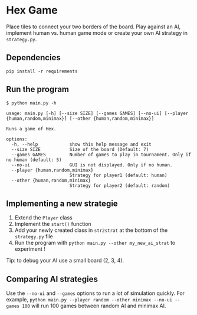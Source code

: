 # Hex Game

Place tiles to connect your two borders of the board. Play against an AI, implement human vs. human game mode or create your own AI strategy in `strategy.py`.

## Dependencies

`pip install -r requirements`


## Run the program

```
$ python main.py -h

usage: main.py [-h] [--size SIZE] [--games GAMES] [--no-ui] [--player {human,random,minimax}] [--other {human,random,minimax}]

Runs a game of Hex.

options:
  -h, --help            show this help message and exit
  --size SIZE           Size of the board (Default: 7)
  --games GAMES         Number of games to play in tournament. Only if no human (default: 5)
  --no-ui               GUI is not displayed. Only if no human.
  --player {human,random,minimax}
                        Strategy for player1 (default: human)
  --other {human,random,minimax}
                        Strategy for player2 (default: random)
```

## Implementing a new strategie

1. Extend the `Player` class
2. Implement the `start()` function
3. Add your newly created class in `str2strat` at the bottom of the `strategy.py` file
4. Run the program with `python main.py --other my_new_ai_strat` to experiment !

Tip: to debug your AI use a small board (2, 3, 4).

## Comparing AI strategies

Use the `--no-ui` and `--games` options to run a lot of simulation quickly.
For example, `python main.py --player random --other minimax --no-ui -- games 100` will run 100 games between random AI and minimax AI.

